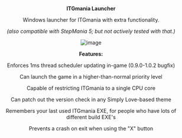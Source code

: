 <p align="center">
<b>ITGmania Launcher</b>
</p>
<p align="center">
Windows launcher for ITGmania with extra functionality.
</p>
<p align="center">
  <i>(also compatible with StepMania 5; but not actively tested with that.)</i>

<p align="center">
<img src="https://github.com/user-attachments/assets/74758a0e-4cf4-475f-a043-dfb5e686b6d6" alt="image">
</p>

<p align="center">
<b>Features:</b>

</p>
<p align="center">
Enforces 1ms thread scheduler updating in-game (0.9.0-1.0.2 bugfix)
</p>
<p align="center">
Can launch the game in a higher-than-normal priority level
</p>
<p align="center">
Capable of restricting ITGmania to a single CPU core
</p>
<p align="center">
Can patch out the version check in any Simply Love-based theme
</p>
<p align="center">
Remembers your last used ITGmania EXE, for people who have lots of different build EXE's
</p>
<p align="center">
Prevents a crash on exit when using the "X" button
</p>
